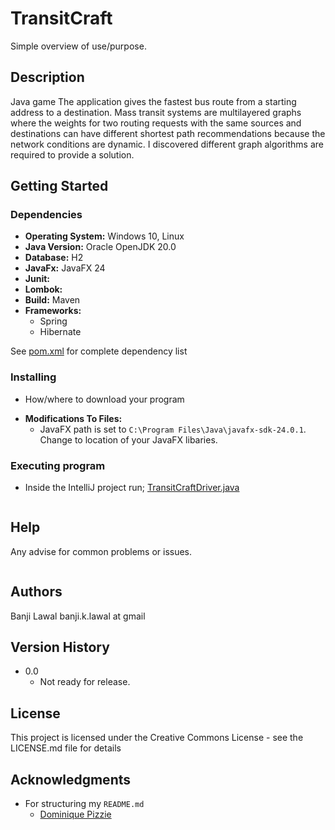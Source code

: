 # TransitCraft

Simple overview of use/purpose.

## Description

Java game The application gives the fastest bus route from a starting address
to a destination. Mass transit systems are multilayered graphs where the weights 
for two routing requests with the same sources and destinations can have different 
shortest path recommendations because the network conditions are dynamic. 
I discovered different graph algorithms are required to provide a solution.


## Getting Started

### Dependencies
- **Operating System:** Windows 10, Linux   
- **Java Version:** Oracle OpenJDK 20.0
- **Database:** H2
- **JavaFx:** JavaFX 24
- **Junit:** 
- **Lombok:**
- **Build:** Maven
- **Frameworks:**
  - Spring
  - Hibernate
  
See [pom.xml](pom.xml) for complete dependency list

### Installing

* How/where to download your program 

- **Modifications To Files:**
    - JavaFX path is set to `C:\Program Files\Java\javafx-sdk-24.0.1`.
  Change to location of your JavaFX libaries.

### Executing program
- Inside the IntelliJ project run; [TransitCraftDriver.java](src/main/java/com/lawal/transitcraft/TransitCraftDriver.java)

```
```

## Help

Any advise for common problems or issues.
```
```

## Authors
Banji Lawal
banji.k.lawal at gmail

## Version History

* 0.0
    * Not ready for release.

## License

This project is licensed under the Creative Commons License - see the LICENSE.md file for details

## Acknowledgments
- For structuring my `README.md`
  - [Dominique Pizzie](https://gist.github.com/DomPizzie/7a5ff55ffa9081f2de27c315f5018afc#file-readme-template-md)